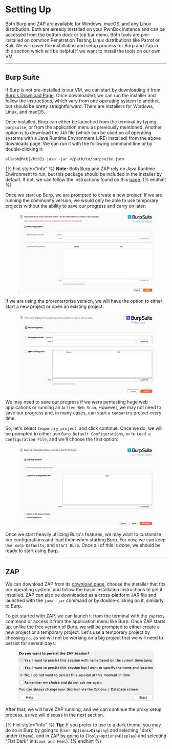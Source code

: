 # Setting Up

Both Burp and ZAP are available for Windows, macOS, and any Linux distribution. Both are already installed on your PwnBox instance and can be accessed from the bottom dock or top bar menu. Both tools are pre-installed on common Penetration Testing Linux distributions like Parrot or Kali. We will cover the installation and setup process for Burp and Zap in this section which will be helpful if we want to install the tools on our own VM.

***

## Burp Suite

If Burp is not pre-installed in our VM, we can start by downloading it from [Burp's Download Page](https://portswigger.net/burp/releases/). Once downloaded, we can run the installer and follow the instructions, which vary from one operating system to another, but should be pretty straightforward. There are installers for Windows, Linux, and macOS.

Once installed, Burp can either be launched from the terminal by typing `burpsuite`, or from the application menu as previously mentioned. Another option is to download the `JAR` file (which can be used on all operating systems with a Java Runtime Environment (JRE) installed) from the above downloads page. We can run it with the following command line or by double-clicking it:

```shell-session
al1abb@htb[/htb]$ java -jar </path/to/burpsuite.jar>
```

{% hint style="info" %}
**Note:** Both Burp and ZAP rely on Java Runtime Environment to run, but this package should be included in the installer by default. If not, we can follow the instructions found on this [page](https://docs.oracle.com/goldengate/1212/gg-winux/GDRAD/java.htm).
{% endhint %}

Once we start up Burp, we are prompted to create a new project. If we are running the community version, we would only be able to use temporary projects without the ability to save our progress and carry on later:

<figure><img src="../../../.gitbook/assets/image (9) (1) (1) (1) (1) (1) (1) (1) (1) (1).png" alt=""><figcaption></figcaption></figure>

If we are using the pro/enterprise version, we will have the option to either start a new project or open an existing project.

<figure><img src="../../../.gitbook/assets/image (1) (1) (1) (1) (1) (1) (1) (1) (1) (1) (1) (1) (1) (1) (1) (1) (1) (1) (1) (1) (1) (1) (1) (1) (1) (1) (1) (1) (1) (1) (1) (1) (1) (1) (1) (1) (1) (1) (1) (1) (1) (1) (1) (1) (1) (1) (1) (1) (1) (1) (1) (1) (1) (1) (1) (1) (1) (1) (1) (1).png" alt=""><figcaption></figcaption></figure>

We may need to save our progress if we were pentesting huge web applications or running an `Active Web Scan`. However, we may not need to save our progress and, in many cases, can start a `temporary` project every time.

So, let's select `temporary project`, and click continue. Once we do, we will be prompted to either use `Burp Default Configurations`, or to `Load a Configuration File`, and we'll choose the first option:

<figure><img src="../../../.gitbook/assets/image (2) (1) (1) (1) (1) (1) (1) (1) (1) (1) (1) (1) (1) (1) (1) (1) (1) (1) (1) (1) (1) (1) (1) (1) (1) (1) (1) (1) (1) (1) (1) (1) (1) (1) (1) (1) (1) (1) (1) (1) (1) (1) (1) (1) (1) (1) (1) (1) (1) (1).png" alt=""><figcaption></figcaption></figure>

Once we start heavily utilizing Burp's features, we may want to customize our configurations and load them when starting Burp. For now, we can keep `Use Burp Defaults`, and `Start Burp`. Once all of this is done, we should be ready to start using Burp.

***

## ZAP

We can download ZAP from its [download page](https://www.zaproxy.org/download/), choose the installer that fits our operating system, and follow the basic installation instructions to get it installed. ZAP can also be downloaded as a cross-platform JAR file and launched with the `java -jar` command or by double-clicking on it, similarly to Burp.

To get started with ZAP, we can launch it from the terminal with the `zaproxy` command or access it from the application menu like Burp. Once ZAP starts up, unlike the free version of Burp, we will be prompted to either create a new project or a temporary project. Let's use a temporary project by choosing `no`, as we will not be working on a big project that we will need to persist for several days:

<figure><img src="../../../.gitbook/assets/image (3) (1) (1) (1) (1) (1) (1) (1) (1) (1) (1) (1) (1) (1) (1) (1) (1) (1) (1) (1) (1) (1) (1) (1) (1) (1) (1) (1) (1) (1) (1) (1) (1) (1) (1) (1) (1) (1).png" alt=""><figcaption></figcaption></figure>

After that, we will have ZAP running, and we can continue the proxy setup process, as we will discuss in the next section.

{% hint style="info" %}
**Tip:** If you prefer to use to a dark theme, you may do so in Burp by going to (`User Options>Display`) and selecting "dark" under (`theme`), and in ZAP by going to (`Tools>Options>Display`) and selecting "Flat Dark" in (`Look and Feel`).
{% endhint %}
